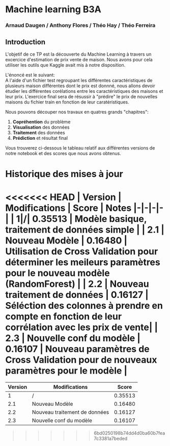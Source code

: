 # Machine learning B3A
### Arnaud Daugen / Anthony Flores / Théo Hay / Théo Ferreira

## Introduction 

L'objetif de ce TP est la découverte du Machine Learning à travers un excercice d'estimation  de prix vente de maison. Nous avons pour cela utiliser les outils que Kaggle avait mis à notre disposition.

L'énoncé est le suivant:  
 A l'aide d'un fichier test regroupant les différentes caractéristiques de plusieurs maison différentes dont le prix est donnné, nous allons devoir étudier les différentes corélations entre les caractéristiques des maisons et leur prix. L'exercice final sera de résussir à "prédire" le prix de nouvelles maisons du fichier train en fonction de leur caratéristiques.

Nous pouvons découper nos travaux en quatres grands "chapitres":

1.  **Copréhention** du problème
2. **Visualisation** des données
3. **Traitement** des données
4. **Prédiction** et résultat final

Vous trouverez ci-dessous le tableau relatif aux différentes versions de notre notebook et des scores que nous avons obtenus.

# Historique des mises à jour
<<<<<<< HEAD
| Version | Modifications | Score | Notes
|-|-|-|-|
| 1|/| 0.35513 | Modèle basique, traitement de données simple |
| 2.1 | Nouveau Modèle | 0.16480 | Utilisation de Cross Validation pour déterminer les meileurs paramètres pour le nouveau modèle (RandomForest) |
| 2.2 | Nouveau traitement de données | 0.16127 | Séléction des colonnes à prendre en compte en fonction de leur corrélation avec les prix de vente|
| 2.3 | Nouvelle conf du modèle | 0.16107 | Nouveau paramètres de Cross Validation pour de nouveaux paramètres pour le modèle |
=======
|Version|Modifications|Score|
|-|-|-|
| 1|/| 0.35513 |
| 2.1 | Nouveau Modèle | 0.16480 |
| 2.2 | Nouveau traitement de données | 0.16127 |
| 2.3 | Nouvelle conf du modèle | 0.16107 |
>>>>>>> 6bd0250198b74dd4d0ba60b7fea7c3381a7beded
